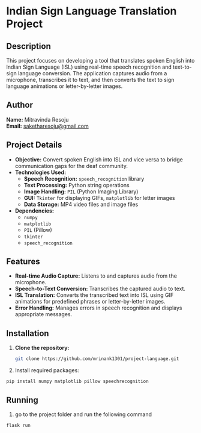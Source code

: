 
# Indian Sign Language Translation Project 

## Description
This project focuses on developing a tool that translates spoken English into Indian Sign Language (ISL) using real-time speech recognition and text-to-sign language conversion. The application captures audio from a microphone, transcribes it to text, and then converts the text to sign language animations or letter-by-letter images.

## Author
**Name:** Mitravinda Resoju  
**Email:** saketharesoju@gmail.com
 

## Project Details

- **Objective:** Convert spoken English into ISL and vice versa to bridge communication gaps for the deaf community.
- **Technologies Used:**
  - **Speech Recognition:** `speech_recognition` library
  - **Text Processing:** Python string operations
  - **Image Handling:** `PIL` (Python Imaging Library)
  - **GUI:** `Tkinter` for displaying GIFs, `matplotlib` for letter images
  - **Data Storage:** MP4 video files and image files
- **Dependencies:**
  - `numpy`
  - `matplotlib`
  - `PIL` (Pillow)
  - `tkinter`
  - `speech_recognition`

## Features

- **Real-time Audio Capture:** Listens to and captures audio from the microphone.
- **Speech-to-Text Conversion:** Transcribes the captured audio to text.
- **ISL Translation:** Converts the transcribed text into ISL using GIF animations for predefined phrases or letter-by-letter images.
- **Error Handling:** Manages errors in speech recognition and displays appropriate messages.

## Installation

1. **Clone the repository:**
   ```bash
   git clone https://github.com/mrinank1301/project-language.git

2. Install required packages:
   
  ``` 
  pip install numpy matplotlib pillow speechrecognition
  ```
## Running
1. go to the project folder and run the following command
```
flask run
```

